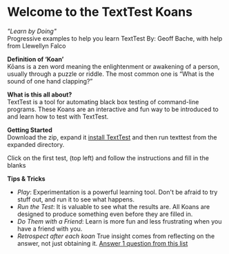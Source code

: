 
# Welcome to the TextTest Koans #
_"Learn by Doing"_  
Progressive examples to help you learn TextTest
By: Geoff Bache, with help from Llewellyn Falco 

**Definition of ‘Koan’**  
 Kōans is a zen word meaning the enlightenment or awakening of a person, usually through a puzzle or riddle. The most common one is “What is the sound of one hand clapping?”

**What is this all about?**  
TextTest is a tool for automating black box testing of command-line programs.
These Koans are an interactive and fun way to be introduced to and learn how to test with TextTest.

**Getting Started**  
Download the zip, expand it
[install TextTest](http://texttest.org/index.php?page=documentation_trunk&n=install_texttest)
and then run texttest from the expanded directory.

Click on the first test, (top left) and follow the instructions and fill in the blanks

**Tips & Tricks**  
  
- *Play*: Experimentation is a powerful learning tool. Don't be afraid to try stuff out, and run it to see what happens.
- *Run the Test*: It is valuable to see what the results are. All Koans are designed to produce something even before they are filled in.
- *Do Them with a Friend*: Learn is more fun and less frustrating when you have a friend with you.
- *Retrospect after each koan* True insight comes from reflecting on the answer, not just obtaining it. [Answer 1 question from this list](https://github.com/gjb1002/texttest.koans/blob/master/Questions.md)



